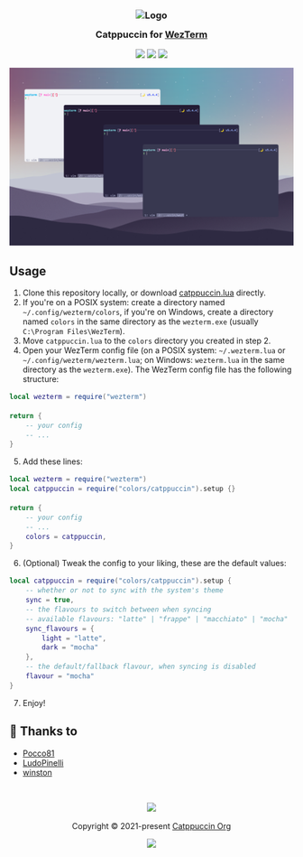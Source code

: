 <h3 align="center">
	<img src="https://raw.githubusercontent.com/catppuccin/catppuccin/main/assets/logos/exports/1544x1544_circle.png" width="100" alt="Logo"/><br/>
	<img src="https://raw.githubusercontent.com/catppuccin/catppuccin/main/assets/misc/transparent.png" height="30" width="0px"/>
	Catppuccin for <a href="https://github.com/wez/wezterm">WezTerm</a>
	<img src="https://raw.githubusercontent.com/catppuccin/catppuccin/main/assets/misc/transparent.png" height="30" width="0px"/>
</h3>

<p align="center">
	<a href="https://github.com/catppuccin/wezterm/stargazers"><img src="https://img.shields.io/github/stars/catppuccin/wezterm?colorA=363a4f&colorB=b7bdf8&style=for-the-badge"></a>
	<a href="https://github.com/catppuccin/wezterm/issues"><img src="https://img.shields.io/github/issues/catppuccin/wezterm?colorA=363a4f&colorB=f5a97f&style=for-the-badge"></a>
	<a href="https://github.com/catppuccin/wezterm/contributors"><img src="https://img.shields.io/github/contributors/catppuccin/wezterm?colorA=363a4f&colorB=a6da95&style=for-the-badge"></a>
</p>

<p align="center">
  <img src="./assets/WezTerm.png"/>
</p>

## Usage

1. Clone this repository locally, or download [catppuccin.lua](https://raw.githubusercontent.com/catppuccin/wezterm/main/catppuccin.lua) directly.
2. If you're on a POSIX system: create a directory named `~/.config/wezterm/colors`, if you're on Windows, create a directory named `colors` in the same directory as the `wezterm.exe` (usually `C:\Program Files\WezTerm`).
3. Move `catppuccin.lua` to the `colors` directory you created in step 2.
4. Open your WezTerm config file (on a POSIX system: `~/.wezterm.lua` or `~/.config/wezterm/wezterm.lua`; on Windows: `wezterm.lua` in the same directory as the `wezterm.exe`).
   The WezTerm config file has the following structure:

```lua
local wezterm = require("wezterm")

return {
	-- your config
	-- ...
}
```

5. Add these lines:

```lua
local wezterm = require("wezterm")
local catppuccin = require("colors/catppuccin").setup {}

return {
	-- your config
	-- ...
	colors = catppuccin,
}
```

6. (Optional) Tweak the config to your liking, these are the default values:
```lua
local catppuccin = require("colors/catppuccin").setup {
	-- whether or not to sync with the system's theme
	sync = true,
	-- the flavours to switch between when syncing
	-- available flavours: "latte" | "frappe" | "macchiato" | "mocha"
	sync_flavours = {
		light = "latte",
		dark = "mocha"
	},
	-- the default/fallback flavour, when syncing is disabled
	flavour = "mocha"
}
```

7. Enjoy!

## 💝 Thanks to

-	[Pocco81](https://github.com/Pocco81)
-	[LudoPinelli](https://github.com/LudoPinelli)
-	[winston](https://github.com/nekowinston)

&nbsp;

<p align="center"><img src="https://raw.githubusercontent.com/catppuccin/catppuccin/main/assets/footers/gray0_ctp_on_line.svg?sanitize=true" /></p>
<p align="center">Copyright &copy; 2021-present <a href="https://github.com/catppuccin" target="_blank">Catppuccin Org</a>
<p align="center"><a href="https://github.com/catppuccin/catppuccin/blob/main/LICENSE"><img src="https://img.shields.io/static/v1.svg?style=for-the-badge&label=License&message=MIT&logoColor=d9e0ee&colorA=363a4f&colorB=b7bdf8"/></a></p>
